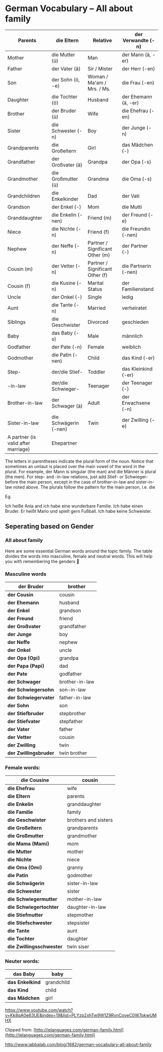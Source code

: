 # German Vocabulary – All about family





| Parents                              | die Eltern            | Relative                         | der Verwandte (-n)   |
| ------------------------------------ | --------------------- | -------------------------------- | -------------------- |
| Mother                               | die Mutter (ü)        | Man                              | der Mann (ä, -er)    |
| Father                               | der Vater (ä)         | Sir / Mister                     | der Herr (-en)       |
| Son                                  | der Sohn (ö, -e)      | Woman / Ma'am /  Mrs. / Ms.      | die Frau (-en)       |
| Daughter                             | die Tochter (ö)       | Husband                          | der Ehemann (ä, -er) |
| Brother                              | der Bruder (ü)        | Wife                             | die Ehefrau (-en)    |
| Sister                               | die Schwester (-n)    | Boy                              | der Junge (-n)       |
| Grandparents                         | die Großeltern        | Girl                             | das Mädchen (-)      |
| Grandfather                          | der Großvater (ä)     | Grandpa                          | der Opa (-s)         |
| Grandmother                          | die Großmutter (ü)    | Grandma                          | die Oma (-s)         |
| Grandchildren                        | die Enkelkinder       | Dad                              | der Vati             |
| Grandson                             | der Enkel (-)         | Mom                              | die Mutti            |
| Granddaughter                        | die Enkelin (-nen)    | Friend (m)                       | der Freund (-e)      |
| Niece                                | die Nichte (-n)       | Friend (f)                       | die Freundin (-nen)  |
| Nephew                               | der Neffe (-n)        | Partner /  Significant Other (m) | der Partner (-)      |
| Cousin (m)                           | der Vetter (-n)       | Partner /  Significant Other (f) | die Partnerin (-nen) |
| Cousin (f)                           | die Kusine (-n)       | Marital Status                   | der Familienstand    |
| Uncle                                | der Onkel (-)         | Single                           | ledig                |
| Aunt                                 | die Tante (-n)        | Married                          | verheiratet          |
| Siblings                             | die Geschwister       | Divorced                         | geschieden           |
| Baby                                 | das Baby (-s)         | Male                             | männlich             |
| Godfather                            | der Pate (-n)         | Female                           | weiblich             |
| Godmother                            | die Patin (-nen)      | Child                            | das Kind (-er)       |
| Step-                                | der/die Stief-        | Toddler                          | das Kleinkind (-er)  |
| -in-law                              | der/die Schwieger-    | Teenager                         | der Teenager (-)     |
| Brother-in-law                       | der Schwager (ä)      | Adult                            | der Erwachsene (-n)  |
| Sister-in-law                        | die Schwägerin (-nen) | Twin                             | der Zwilling (-e)    |
| A partner (is  valid after marriage) | Ehepartner            |                                  |                      |

The
letters in parentheses indicate the plural form of the noun. Notice that
sometimes an umlaut is placed over the main vowel of the word in the plural.
For example, der Mann is singular (the man) and die Männer is plural (the men). For step- and -in-law
relations, just add Stief-
or Schwieger- before the main person, except in
the case of brother-in-law and sister-in-law noted above. The plurals follow
the pattern for the main person, i.e. die

Eg.

Ich heiße Ania and ich habe eine wunderbare Familie. Ich habe einen Bruder. Er heißt Mario und spielt gern Fußball. 
Ich habe keine Schweister.

## Seperating based on Gender

### All about family

Here are some essential German words around the topic family. The table divides the words into masculine, female and neutral words. This will help you with remembering the genders 🙂

 

### Masculine words

| **der Bruder**          | brother        |
| ----------------------- | -------------- |
| **der Cousin**          | cousin         |
| **der Ehemann**         | husband        |
| **der Enkel**           | grandson       |
| **der Freund**          | friend         |
| **der Großvater**       | grandfather    |
| **der Junge**           | boy            |
| **der Neffe**           | nephew         |
| **der Onkel**           | uncle          |
| **der Opa (Opi)**       | grandpa        |
| **der Papa (Papi)**     | dad            |
| **der Pate**            | godfather      |
| **der Schwager**        | brother-in-law |
| **der Schwiegersohn**   | son-in-law     |
| **der Schwiegervater**  | father-in-law  |
| **der Sohn**            | son            |
| **der Stiefbruder**     | stepbrother    |
| **der Stiefvater**      | stepfather     |
| **der Vater**           | father         |
| **der Vetter**          | cousin         |
| **der Zwilling**        | twin           |
| **der Zwillingsbruder** | twin brother   |

 

### Female words:

| **die Cousine**            | cousin               |
| -------------------------- | -------------------- |
| **die Ehefrau**            | wife                 |
| **die Eltern**             | parents              |
| **die Enkelin**            | granddaughter        |
| **die Familie**            | family               |
| **die Geschwister**        | brothers and sisters |
| **die Großeltern**         | grandparents         |
| **die Großmutter**         | grandmother          |
| **die Mama (Mami)**        | mom                  |
| **die Mutter**             | mother               |
| **die Nichte**             | niece                |
| **die Oma (Omi)**          | granny               |
| **die Patin**              | godmother            |
| **die Schwägerin**         | sister-in-law        |
| **die Schwester**          | sister               |
| **die Schwiegermutter**    | mother-in-law        |
| **die Schwiegertochter**   | daughter-in-law      |
| **die Stiefmutter**        | stepmother           |
| **die Stiefschwester**     | stepsister           |
| **die Tante**              | aunt                 |
| **die Tochter**            | daughter             |
| **die Zwillingsschwester** | twin siser           |

 

### Neuter words:

| **das Baby**      | baby       |
| ----------------- | ---------- |
| **das Enkelkind** | grandchild |
| **das Kind**      | child      |
| **das Mädchen**   | girl       |


https://www.youtube.com/watch?v=Kk8qA0e63UE&index=19&list=PLYzp2xhTw9W1Z9RvnCoveC0W7pkwUMHX

Clipped from: [http://ielanguages.com/german-family.html](http://ielanguages.com/german-family.html)

http://www.jabbalab.com/blog/1682/german-vocabulary-all-about-family